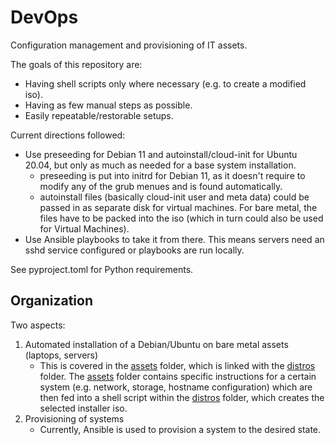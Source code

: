 # DevOps
Configuration management and provisioning of IT assets.

The goals of this repository are:
- Having shell scripts only where necessary (e.g. to create a modified iso).
- Having as few manual steps as possible.
- Easily repeatable/restorable setups.

Current directions followed:
- Use preseeding for Debian 11 and autoinstall/cloud-init for Ubuntu 20.04, but only as much as needed for a base system installation.
    * preseeding is put into initrd for Debian 11, as it doesn't require to modify any of the grub menues and is found automatically.
    * autoinstall files (basically cloud-init user and meta data) could be passed in as separate disk for virtual machines. For bare metal, the files have to be packed into the iso (which in turn could also be used for Virtual Machines).
- Use Ansible playbooks to take it from there. This means servers need an sshd service configured or playbooks are run locally.

See pyproject.toml for Python requirements.

## Organization
Two aspects:
1. Automated installation of a Debian/Ubuntu on bare metal assets (laptops, servers)
    * This is covered in the [assets](./assets/) folder, which is linked with the [distros](./distros/) folder. The [assets](./assets/) folder contains specific instructions for a certain system (e.g. network, storage, hostname configuration) which are then fed into a shell script within the [distros](./distros/) folder, which creates the selected installer iso.
2. Provisioning of systems
    * Currently, Ansible is used to provision a system to the desired state.
